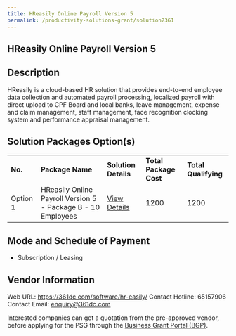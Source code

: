 ```yaml
---
title: HReasily Online Payroll Version 5
permalink: /productivity-solutions-grant/solution2361
---
```


## HReasily Online Payroll Version 5

## Description

HReasily is a cloud-based HR solution that provides end-to-end employee data collection and automated payroll processing, localized payroll with direct upload to CPF Board and local banks, leave management, expense and claim management, staff management, face recognition clocking system and performance appraisal management.

## Solution Packages Option(s)

<table>
<tr>
<td><b>No.</b></td>
<td><b>Package Name</b></td>
<td><b>Solution Details</b></td>
<td><b>Total Package Cost</b></td>
<td><b>Total Qualifying</b></td>
</tr>
<tr>
<td>Option 1</td>
<td>HReasily Online Payroll Version 5 - Package B - 10 Employees</td>
<td><a href='https://www.gobusiness.gov.sg/images/psg/361_Degree_HReasily_20210092_Desensitised_Annex_3_Part_2.pdf'>View Details</a></td>
<td>1200</td>
<td>1200</td>
</tr>
</table>

## Mode and Schedule of Payment

 - Subscription / Leasing

## Vendor Information

 Web URL: https://361dc.com/software/hr-easily/
Contact Hotline: 65157906 
Contact Email: enquiry@361dc.com 


Interested companies can get a quotation from the pre-approved vendor, before applying for the PSG through the <a href='https://www.businessgrants.gov.sg/'>Business Grant Portal (BGP)</a>.
